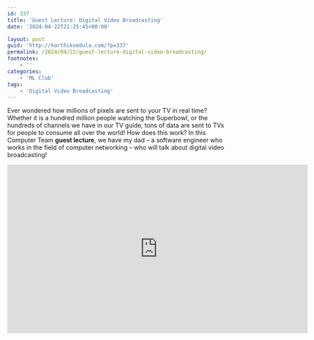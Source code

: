 ```yaml
---
id: 337
title: 'Guest Lecture: Digital Video Broadcasting'
date: '2024-04-22T21:25:45+00:00'

layout: post
guid: 'http://karthikvedula.com/?p=337'
permalink: /2024/04/22/guest-lecture-digital-video-broadcasting/
footnotes:
    - ''
categories:
    - 'ML Club'
tags:
    - 'Digital Video Broadcasting'
---
```


Ever wondered how millions of pixels are sent to your TV in real time? Whether it is a hundred million people watching the Superbowl, or the hundreds of channels we have in our TV guide, tons of data are sent to TVs for people to consume all over the world! How does this work? In this Computer Team **guest lecture**, we have my dad – a software engineer who works in the field of computer networking – who will talk about digital video broadcasting!

<iframe allow="accelerometer; autoplay; clipboard-write; encrypted-media; gyroscope; picture-in-picture; web-share" allowfullscreen="" frameborder="0" height="388" loading="lazy" referrerpolicy="strict-origin-when-cross-origin" src="https://www.youtube.com/embed/OpwLexzfNfU?feature=oembed" title="Guest Lecture: Digital Video Broadcasting" width="690"></iframe>
